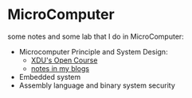 # MicroComputer

some notes and some lab that I do in MicroComputer:

- Microcomputer Principle and System Design:
  - [XDU's Open Course](https://www.bilibili.com/video/BV1R7411Y7sA?p=1)
  - [notes in my blogs](https://www.cnblogs.com/Roboduster/p/17062593.html)
-  Embedded system 
- Assembly language and binary system security